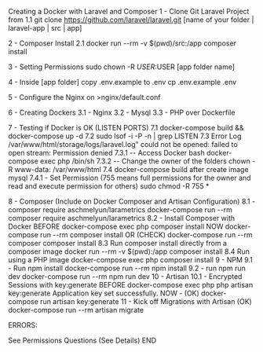 Creating a Docker with Laravel and Composer
1 - Clone Git Laravel Project from 
    1.1 git clone https://github.com/laravel/laravel.git [name of your folder | laravel-app | src | app]

2 - Composer Install
    2.1 docker run --rm -v $(pwd)/src:/app composer install

3 - Setting Permissions
    sudo chown -R $USER:$USER [app folder name]

4 - Inside [app folder] copy .env.example to .env
    cp .env.example .env

5 - Configure the Nginx on 
    >nginx/default.conf

6 - Creating Dockers
    3.1 - Nginx
    3.2 - Mysql
    3.3 - PHP over Dockerfile

7 - Testing if Docker is OK (LISTEN PORTS)
    7.1 docker-compose build && docker-compose up -d
    7.2 sudo lsof -i -P -n | grep LISTEN
    7.3 Error Log /var/www/html/storage/logs/laravel.log" could not be opened: failed to open stream: Permission denied
        7.3.1 -- Access Docker bash
                docker-compose exec php /bin/sh
        7.3.2 -- Change the owner of the folders
                chown -R www-data: /var/www/html 
    7.4 docker-compose build after create image mysql 
        7.4.1 - Set Permission (755 means full permissions for the owner and read and execute permission for others)
                sudo chmod -R 755 *

8 - Composer (Include on Docker Composer and Artisan Configuration)
    8.1 - composer require aschmelyun/larametrics
        docker-compose run --rm composer require aschmelyun/larametrics
    8.2 - Install Composer with Docker
        BEFORE
        docker-compose exec php composer install
        NOW
        docker-compose run --rm composer install
        OR (CHECK)
        docker-compose run --rm composer composer install
    8.3 Run composer install directly from a composer image
        docker run --rm -v $(pwd):/app composer install
    8.4 Run using a PHP image 
        docker-compose exec php composer install
9 - NPM
    9.1 - Run npm install
        docker-compose run --rm npm install
    9.2 - run npm run dev
        docker-compose run --rm npm run dev
10 - Artisan
    10.1 - Encrypted Sessions with key:generate
        BEFORE
        docker-compose exec php php artisan key:generate
        Application key set successfully.
        NOW - (OK)
        docker-compose run artisan key:generate
11 - Kick off Migrations with Artisan (OK)
    docker-compose run --rm artisan migrate


ERRORS:

See Permissions Questions (See Details)
END




